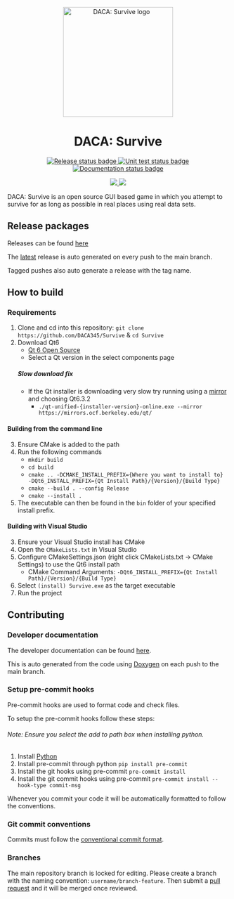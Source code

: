 <p align="center">
    <img alt="DACA: Survive logo" width="250px" src="https://github.com/DACA345/Survive/textures/icon/icon.png">
</p>

<h1 align="center">
    DACA: Survive
</h1>

<p align="center">
  <a href="https://github.com/DACA345/Survive/actions">
    <img src="https://github.com/DACA345/Survive/actions/workflows/release.yml/badge.svg" alt="Release status badge">
  </a>

  <a href="https://github.com/DACA345/Survive/actions">
    <img src="https://github.com/DACA345/Survive/actions/workflows/test.yml/badge.svg" alt="Unit test status badge">
  </a>

  <a href="https://github.com/DACA345/Survive/actions">
    <img src="https://github.com/DACA345/Survive/actions/workflows/documentation.yml/badge.svg" alt="Documentation status badge">
  </a>
</p>

<p align="center">
    <a href="https://codecov.io/gh/DACA345/Survive"> 
        <img src="https://codecov.io/gh/DACA345/Survive/graph/badge.svg?token=6O2KSPS27J"> 
    </a>
    <a href="https://app.codacy.com/gh/DACA345/Survive/dashboard?utm_source=gh&utm_medium=referral&utm_content=&utm_campaign=Badge_grade">
        <img src="https://app.codacy.com/project/badge/Grade/d6280242bbe94a0a9cdf151f49fb03fc"/>
    </a>
</p>

DACA: Survive is an open source GUI based game in which you attempt to survive for as long as possible in real places using real data sets.

## Release packages
Releases can be found [here](https://github.com/DACA345/Survive/releases)

The [latest](https://github.com/DACA345/Survive/releases/tag/latest) release is auto generated on every push to the main branch.

Tagged pushes also auto generate a release with the tag name.

## How to build

### Requirements
1. Clone and cd into this repository: `git clone https://github.com/DACA345/Survive` & `cd Survive`
2. Download Qt6
    - [Qt 6 Open Source](https://www.qt.io/download-qt-installer-oss)
    - Select a Qt version in the select components page
    ##### Slow download fix
    - If the Qt installer is downloading very slow try running using a [mirror](https://download.qt.io/static/mirrorlist/) and choosing Qt6.3.2
        - `./qt-unified-{installer-version}-online.exe --mirror https://mirrors.ocf.berkeley.edu/qt/`

#### Building from the command line
3. Ensure CMake is added to the path
4. Run the following commands
    - `mkdir build`
    - `cd build`
    - `cmake .. -DCMAKE_INSTALL_PREFIX={Where you want to install to} -DQt6_INSTALL_PREFIX={Qt Install Path}/{Version}/{Build Type}`
    - `cmake --build . --config Release`
    - `cmake --install .`
5. The executable can then be found in the `bin` folder of your specified install prefix.

#### Building with Visual Studio
3. Ensure your Visual Studio install has CMake
4. Open the `CMakeLists.txt` in Visual Studio
5. Configure CMakeSettings.json (right click CMakeLists.txt -> CMake Settings) to use the Qt6 install path
    - CMake Command Arguments: `-DQt6_INSTALL_PREFIX={Qt Install Path}/{Version}/{Build Type}`
6. Select `(install) Survive.exe` as the target executable
7. Run the project

## Contributing

### Developer documentation
The developer documentation can be found [here](https://daca345.github.io/Survive/).

This is auto generated from the code using [Doxygen](https://www.doxygen.nl/index.html) on each push to the main branch.

### Setup pre-commit hooks
Pre-commit hooks are used to format code and check files.

To setup the pre-commit hooks follow these steps:
###### Note: Ensure you select the add to path box when installing python.
1. Install [Python](https://www.python.org/)
2. Install pre-commit through python `pip install pre-commit`
3. Install the git hooks using pre-commit `pre-commit install`
4. Install the git commit hooks using pre-commit `pre-commit install --hook-type commit-msg`

Whenever you commit your code it will be automatically formatted to follow the conventions.

### Git commit conventions
Commits must follow the [conventional commit format](https://www.conventionalcommits.org/en/v1.0.0/).

### Branches
The main repository branch is locked for editing. Please create a branch with the naming convention: `username/branch-feature`.
Then submit a [pull request](https://github.com/DACA345/Survive/pulls) and it will be merged once reviewed.
